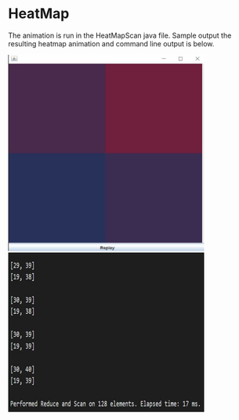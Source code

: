 # HeatMap
The animation is run in the HeatMapScan java file. Sample output the resulting heatmap animation and command line output is below.

<img src="https://github.com/ambrose-m/HeatMap/blob/master/images/grid.JPG" width="400" height="400"> <img src="https://github.com/ambrose-m/HeatMap/blob/master/images/cmdline_output.JPG" width="400" height="325">
